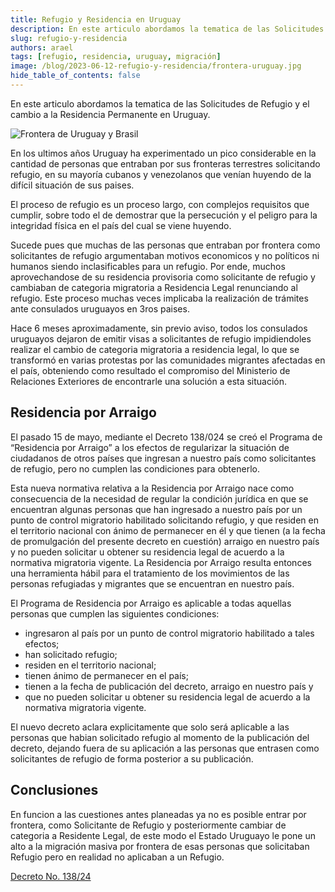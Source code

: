```yaml
---
title: Refugio y Residencia en Uruguay
description: En este articulo abordamos la tematica de las Solicitudes de Refugio y el cambio a la Residencia Permanente en Uruguay
slug: refugio-y-residencia
authors: arael
tags: [refugio, residencia, uruguay, migración]
image: /blog/2023-06-12-refugio-y-residencia/frontera-uruguay.jpg
hide_table_of_contents: false
---
```


En este articulo abordamos la tematica de las Solicitudes de Refugio y el cambio a la Residencia Permanente en Uruguay.

<!-- truncate -->

![Frontera de Uruguay y Brasil](/blog/2023-06-12-refugio-y-residencia/frontera-uruguay.jpg)

En los ultimos años Uruguay ha experimentado un pico considerable en la cantidad de personas que entraban por sus fronteras terrestres solicitando refugio, en su mayoría cubanos y venezolanos que venían huyendo de la difícil situación de sus paises. 

El proceso de refugio es un proceso largo, con complejos requisitos que cumplir, sobre todo el de demostrar que la persecución y el peligro para la integridad física en el país del cual se viene huyendo.

Sucede pues que muchas de las personas que entraban por frontera como solicitantes de refugio argumentaban motivos economicos y no políticos ni humanos siendo inclasificables para un refugio. Por ende, muchos aprovechandose de su residencia provisoria como solicitante de refugio y cambiaban de categoria migratoria a Residencia Legal renunciando al refugio. Este proceso muchas veces implicaba la realización de trámites ante consulados uruguayos en 3ros paises.

Hace 6 meses aproximadamente, sin previo aviso, todos los consulados uruguayos dejaron de emitir visas a solicitantes de refugio impidiendoles realizar el cambio de categoria migratoria a residencia legal, lo que se transformó en varias protestas por las comunidades migrantes afectadas en el país, obteniendo como resultado el compromiso del Ministerio de Relaciones Exteriores de encontrarle una solución a esta situación.

## Residencia por Arraigo

El pasado 15 de mayo, mediante el Decreto 138/024 se creó el Programa de “Residencia por Arraigo” a los efectos de regularizar la situación de ciudadanos de otros países que ingresan a nuestro país como solicitantes de refugio, pero no cumplen las condiciones para obtenerlo. 

Esta nueva normativa relativa a la Residencia por Arraigo nace como consecuencia de la necesidad de regular la condición jurídica en que se encuentran algunas personas que han ingresado a nuestro país por un punto de control migratorio habilitado solicitando refugio, y que residen en el territorio nacional con ánimo de permanecer en él y que tienen (a la fecha de promulgación del presente decreto en cuestión) arraigo en nuestro país y no pueden solicitar u obtener su residencia legal de acuerdo a la normativa migratoria vigente. La Residencia por Arraigo resulta entonces una herramienta hábil para el tratamiento de los movimientos de las personas refugiadas y migrantes que se encuentran en nuestro país.

El Programa de Residencia por Arraigo es aplicable a todas aquellas personas que cumplen las siguientes condiciones: 
- ingresaron al país por un punto de control migratorio habilitado a tales efectos; 
- han solicitado refugio; 
- residen en el territorio nacional; 
- tienen ánimo de permanecer en el país; 
- tienen a la fecha de publicación del decreto, arraigo en nuestro país y 
- que no pueden solicitar u obtener su residencia legal de acuerdo a la normativa migratoria vigente.

El nuevo decreto aclara explicitamente que solo será aplicable a las personas que habian solicitado refugio al momento de la publicación
del decreto, dejando fuera de su aplicación a las personas que entrasen como solicitantes de refugio de forma posterior a su publicación.

## Conclusiones

En funcion a las cuestiones antes planeadas ya no es posible entrar por frontera, como Solicitante de Refugio y posteriormente cambiar de categoria a Residente Legal, de este modo el Estado Uruguayo le pone un alto a la migración masiva por frontera de esas personas que solicitaban Refugio pero en realidad no aplicaban a un Refugio.

[Decreto No. 138/24](https://www.impo.com.uy/bases/decretos/138-2024/4)